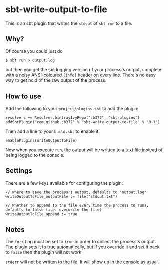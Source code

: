 # sbt-write-output-to-file

This is an sbt plugin that writes the `stdout` of `sbt run` to a file.

## Why?

Of course you could just do

```
$ sbt run > output.log
```

but then you get the sbt logging version of your process's output, complete with a noisy ANSI-coloured `[info]` header on every line. There's no easy way to get hold of the raw output of the process.

## How to use

Add the following to your `project/plugins.sbt` to add the plugin:

```
resolvers += Resolver.bintrayIvyRepo("cb372", "sbt-plugins")
addSbtPlugin("com.github.cb372" % "sbt-write-output-to-file" % "0.1")
```

Then add a line to your `build.sbt` to enable it:

```
enablePlugins(WriteOutputToFile)
```

Now when you execute `run`, the output will be written to a text file instead of being logged to the console.

## Settings

There are a few keys available for configuring the plugin:

```
// Where to save the process's output, defaults to "output.log"
writeOutputToFile_outputFile := file("stdout.txt")

// Whether to append to the file every time the process to runs, defaults to false (i.e. overwrite the file)
writeOutputToFile_append := true 
```

## Notes

The `fork` flag must be set to `true` in order to collect the process's output. The plugin sets it to true automatically, but if you override it and set it back to `false` then the plugin will not work.

`stderr` will not be written to the file. It will show up in the console as usual.

